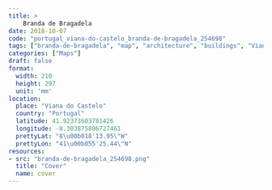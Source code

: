 ```yaml
---
title: > 
    Branda de Bragadela
date: 2018-10-07
code: "portugal_viana-do-castelo_branda-de-bragadela_254698"
tags: ["branda-de-bragadela", "map", "architecture", "buildings", "Viana do Castelo", "Portugal"]
categories: ["Maps"]
draft: false
format:
  width: 210
  height: 297
  unit: 'mm'
location:
  place: "Viana do Castelo"
  country: "Portugal"
  latitude: 41.92373603781426
  longitude: -8.303875806727461
  prettyLat: "8\u00b018'13.95\"W"
  prettyLon: "41\u00b055'25.44\"N"
resources:
- src: "branda-de-bragadela_254698.png"
  title: "Cover"
  name: cover
---
```

